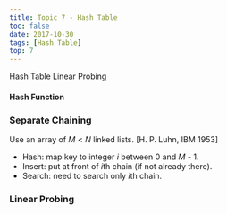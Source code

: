```yaml
---
title: Topic 7 - Hash Table
toc: false
date: 2017-10-30
tags: [Hash Table]
top: 7
---
```


<span class="badge badge-pill badge-info">Hash Table</span>
<span class="badge badge-pill badge-info">Linear Probing</span>


#### Hash Function


### Separate Chaining

Use an array of $M$ < $N$ linked lists. [H. P. Luhn, IBM 1953] 

* Hash: map key to integer $i$ between 0 and $M$ - 1. 
* Insert: put at front of $i$th chain (if not already there). 
* Search: need to search only $i$th chain.



### Linear Probing